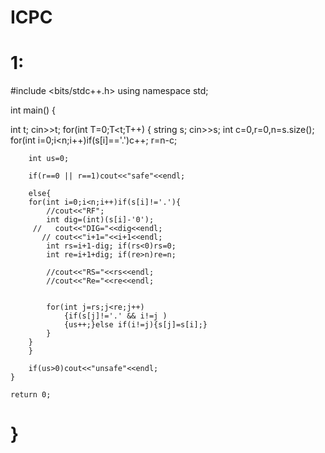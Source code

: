 # ICPC

1:
===================================================================================

#include <bits/stdc++.h>
using namespace std;

int main() {

int t;
cin>>t;
for(int T=0;T<t;T++)
	{
	    string s;
	    cin>>s;
	    int c=0,r=0,n=s.size();
	    for(int i=0;i<n;i++)if(s[i]=='.')c++;
	    r=n-c;

	    int us=0;

	    if(r==0 || r==1)cout<<"safe"<<endl;

	    else{
	    for(int i=0;i<n;i++)if(s[i]!='.'){
	        //cout<<"RF";
	        int dig=(int)(s[i]-'0');
	     //   cout<<"DIG="<<dig<<endl;
	       // cout<<"i+1="<<i+1<<endl;
	        int rs=i+1-dig; if(rs<0)rs=0;
	        int re=i+1+dig; if(re>n)re=n;

	        //cout<<"RS="<<rs<<endl;
	        //cout<<"Re="<<re<<endl;


	        for(int j=rs;j<re;j++)
                {if(s[j]!='.' && i!=j )
                {us++;}else if(i!=j){s[j]=s[i];}
            }
	    }
	    }

        if(us>0)cout<<"unsafe"<<endl;
	}

	return 0;
}
===================================================================================
